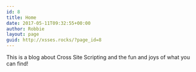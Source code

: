 ```yaml
---
id: 8
title: Home
date: 2017-05-11T09:32:55+00:00
author: Robbie
layout: page
guid: http://xsses.rocks/?page_id=8
---
```

This is a blog about Cross Site Scripting and the fun and joys of what you can find!